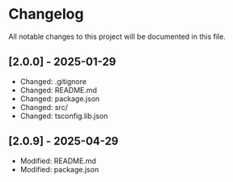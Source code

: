 # Changelog

All notable changes to this project will be documented in this file.


## [2.0.0] - 2025-01-29

- Changed: .gitignore
- Changed: README.md
- Changed: package.json
- Changed: src/
- Changed: tsconfig.lib.json

## [2.0.9] - 2025-04-29

- Modified: README.md
- Modified: package.json
